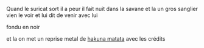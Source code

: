 Quand le suricat sort il a peur il fait nuit dans la savane et la un gros sanglier vien le voir et lui dit de venir avec lui 

fondu en noir

et la on met un reprise metal de [hakuna matata](https://www.youtube.com/watch?v=z0mCfJUwJRE) avec les crédits
